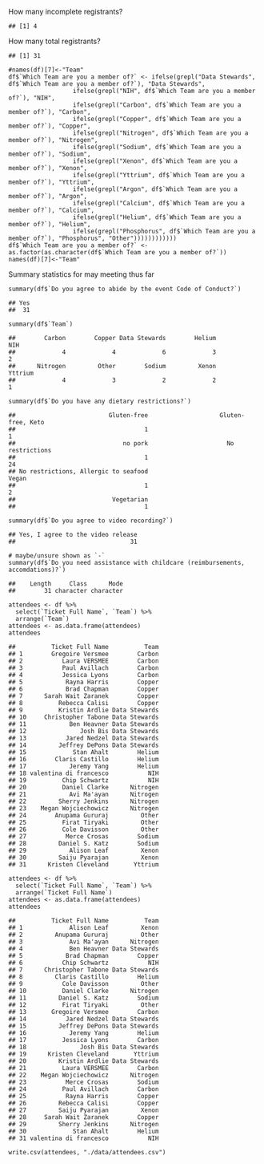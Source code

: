 How many incomplete registrants?

    ## [1] 4

How many total registrants?

    ## [1] 31

    #names(df)[7]<-"Team"
    df$`Which Team are you a member of?` <- ifelse(grepl("Data Stewards", df$`Which Team are you a member of?`), "Data Stewards",
                      ifelse(grepl("NIH", df$`Which Team are you a member of?`), "NIH",
                      ifelse(grepl("Carbon", df$`Which Team are you a member of?`), "Carbon",
                      ifelse(grepl("Copper", df$`Which Team are you a member of?`), "Copper",
                      ifelse(grepl("Nitrogen", df$`Which Team are you a member of?`), "Nitrogen",
                      ifelse(grepl("Sodium", df$`Which Team are you a member of?`), "Sodium",
                      ifelse(grepl("Xenon", df$`Which Team are you a member of?`), "Xenon",
                      ifelse(grepl("Yttrium", df$`Which Team are you a member of?`), "Yttrium", 
                      ifelse(grepl("Argon", df$`Which Team are you a member of?`), "Argon",
                      ifelse(grepl("Calcium", df$`Which Team are you a member of?`), "Calcium",
                      ifelse(grepl("Helium", df$`Which Team are you a member of?`), "Helium",
                      ifelse(grepl("Phosphorus", df$`Which Team are you a member of?`), "Phosphorus", "Other"))))))))))))
    df$`Which Team are you a member of?` <- as.factor(as.character(df$`Which Team are you a member of?`))
    names(df)[7]<-"Team"

Summary statistics for may meeting thus far

    summary(df$`Do you agree to abide by the event Code of Conduct?`) 

    ## Yes 
    ##  31

    summary(df$`Team`)

    ##        Carbon        Copper Data Stewards        Helium           NIH 
    ##             4             4             6             3             2 
    ##      Nitrogen         Other        Sodium         Xenon       Yttrium 
    ##             4             3             2             2             1

    summary(df$`Do you have any dietary restrictions?`)

    ##                          Gluten-free                    Gluten-free, Keto 
    ##                                    1                                    1 
    ##                              no pork                      No restrictions 
    ##                                    1                                   24 
    ## No restrictions, Allergic to seafood                                Vegan 
    ##                                    1                                    2 
    ##                           Vegetarian 
    ##                                    1

    summary(df$`Do you agree to video recording?`)

    ## Yes, I agree to the video release 
    ##                                31

    # maybe/unsure shown as `-`
    summary(df$`Do you need assistance with childcare (reimbursements, accomdations)?`)

    ##    Length     Class      Mode 
    ##        31 character character

    attendees <- df %>% 
      select(`Ticket Full Name`, `Team`) %>%  
      arrange(`Team`)
    attendees <- as.data.frame(attendees)
    attendees

    ##          Ticket Full Name          Team
    ## 1        Gregoire Versmee        Carbon
    ## 2           Laura VERSMEE        Carbon
    ## 3           Paul Avillach        Carbon
    ## 4           Jessica Lyons        Carbon
    ## 5            Rayna Harris        Copper
    ## 6            Brad Chapman        Copper
    ## 7      Sarah Wait Zaranek        Copper
    ## 8          Rebecca Calisi        Copper
    ## 9          Kristin Ardlie Data Stewards
    ## 10     Christopher Tabone Data Stewards
    ## 11            Ben Heavner Data Stewards
    ## 12               Josh Bis Data Stewards
    ## 13           Jared Nedzel Data Stewards
    ## 14         Jeffrey DePons Data Stewards
    ## 15             Stan Ahalt        Helium
    ## 16        Claris Castillo        Helium
    ## 17            Jeremy Yang        Helium
    ## 18 valentina di francesco           NIH
    ## 19          Chip Schwartz           NIH
    ## 20          Daniel Clarke      Nitrogen
    ## 21            Avi Ma'ayan      Nitrogen
    ## 22         Sherry Jenkins      Nitrogen
    ## 23    Megan Wojciechowicz      Nitrogen
    ## 24        Anupama Gururaj         Other
    ## 25          Firat Tiryaki         Other
    ## 26          Cole Davisson         Other
    ## 27           Merce Crosas        Sodium
    ## 28         Daniel S. Katz        Sodium
    ## 29            Alison Leaf         Xenon
    ## 30         Saiju Pyarajan         Xenon
    ## 31      Kristen Cleveland       Yttrium

    attendees <- df %>% 
      select(`Ticket Full Name`, `Team`) %>%  
      arrange(`Ticket Full Name`)
    attendees <- as.data.frame(attendees)
    attendees

    ##          Ticket Full Name          Team
    ## 1             Alison Leaf         Xenon
    ## 2         Anupama Gururaj         Other
    ## 3             Avi Ma'ayan      Nitrogen
    ## 4             Ben Heavner Data Stewards
    ## 5            Brad Chapman        Copper
    ## 6           Chip Schwartz           NIH
    ## 7      Christopher Tabone Data Stewards
    ## 8         Claris Castillo        Helium
    ## 9           Cole Davisson         Other
    ## 10          Daniel Clarke      Nitrogen
    ## 11         Daniel S. Katz        Sodium
    ## 12          Firat Tiryaki         Other
    ## 13       Gregoire Versmee        Carbon
    ## 14           Jared Nedzel Data Stewards
    ## 15         Jeffrey DePons Data Stewards
    ## 16            Jeremy Yang        Helium
    ## 17          Jessica Lyons        Carbon
    ## 18               Josh Bis Data Stewards
    ## 19      Kristen Cleveland       Yttrium
    ## 20         Kristin Ardlie Data Stewards
    ## 21          Laura VERSMEE        Carbon
    ## 22    Megan Wojciechowicz      Nitrogen
    ## 23           Merce Crosas        Sodium
    ## 24          Paul Avillach        Carbon
    ## 25           Rayna Harris        Copper
    ## 26         Rebecca Calisi        Copper
    ## 27         Saiju Pyarajan         Xenon
    ## 28     Sarah Wait Zaranek        Copper
    ## 29         Sherry Jenkins      Nitrogen
    ## 30             Stan Ahalt        Helium
    ## 31 valentina di francesco           NIH

    write.csv(attendees, "./data/attendees.csv")
